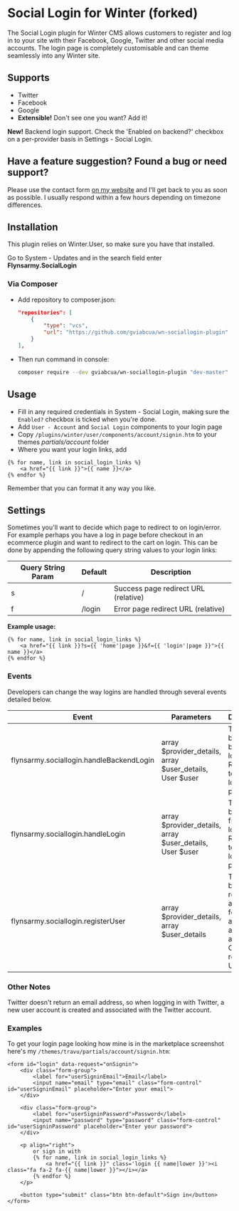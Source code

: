# Social Login for Winter (forked)

The Social Login plugin for Winter CMS allows customers to register and log in to your site with their Facebook, Google, Twitter and other social media accounts. The login page is completely customisable and can theme seamlessly into any Winter site.

## Supports

* Twitter
* Facebook
* Google
* **Extensible!** Don't see one you want? Add it!

**New!** Backend login support. Check the 'Enabled on backend?' checkbox on a per-provider basis in Settings - Social Login.

## Have a feature suggestion? Found a bug or need support?

Please use the contact form [on my website](https://www.flynsarmy.com/contact/) and I'll get back to you as soon as possible. I usually respond within a few hours depending on timezone differences.

## Installation

This plugin relies on Winter.User, so make sure you have that installed.

Go to System - Updates and in the search field enter **Flynsarmy.SocialLogin**

### Via Composer

* Add repository to composer.json:

    ```json
    "repositories": [
        {
            "type": "vcs",
            "url": "https://github.com/gviabcua/wn-sociallogin-plugin"
        }
    ],
    ```

* Then run command in console:

    ```bash
    composer require --dev gviabcua/wn-sociallogin-plugin "dev-master"
    ```

## Usage

* Fill in any required credentials in System - Social Login, making sure the `Enabled?` checkbox is ticked when you're done.
* Add `User - Account` and `Social Login` components to your login page
* Copy `/plugins/winter/user/components/account/signin.htm` to your themes *partials/account* folder
* Where you want your login links, add

```twig
{% for name, link in social_login_links %}
    <a href="{{ link }}">{{ name }}</a>
{% endfor %}
```

Remember that you can format it any way you like.

## Settings

Sometimes you'll want to decide which page to redirect to on login/error. For example perhaps you have a log in page before checkout in an ecommerce plugin and want to redirect to the cart on login. This can be done by appending the following query string values to your login links:

Query String Param | Default | Description
-------------------|---------|-------------
s | /      | Success page redirect URL (relative)
f | /login | Error page redirect URL (relative)

**Example usage:**

```twig
{% for name, link in social_login_links %}
    <a href="{{ link }}?s={{ 'home'|page }}&f={{ 'login'|page }}">{{ name }}</a>
{% endfor %}
```

### Events

Developers can change the way logins are handled through several events detailed below.

Event | Parameters | Description
------|------------|-------------
flynsarmy.sociallogin.handleBackendLogin | array $provider_details, array $user_details, User $user | Triggers before backend login. Return true to halt the login process
flynsarmy.sociallogin.handleLogin | array $provider_details, array $user_details, User $user | Triggers before frontend login. Return true to halt the login process
flynsarmy.sociallogin.registerUser | array $provider_details, array $user_details | Triggers before registering a new user for attaching to a social account. Optionally return a User object

### Other Notes

Twitter doesn't return an email address, so when logging in with Twitter, a new user account is created and associated with the Twitter account.

### Examples

To get your login page looking how mine is in the marketplace screenshot here's my `/themes/travu/partials/account/signin.htm`:

```twig
<form id="login" data-request="onSignin">
	<div class="form-group">
		<label for="userSigninEmail">Email</label>
		<input name="email" type="email" class="form-control" id="userSigninEmail" placeholder="Enter your email">
	</div>

	<div class="form-group">
		<label for="userSigninPassword">Password</label>
		<input name="password" type="password" class="form-control" id="userSigninPassword" placeholder="Enter your password">
	</div>

	<p align="right">
		or sign in with
		{% for name, link in social_login_links %}
			<a href="{{ link }}" class='login {{ name|lower }}'><i class="fa fa-2 fa-{{ name|lower }}"></i></a>
		{% endfor %}
	</p>

	<button type="submit" class="btn btn-default">Sign in</button>
</form>
```
